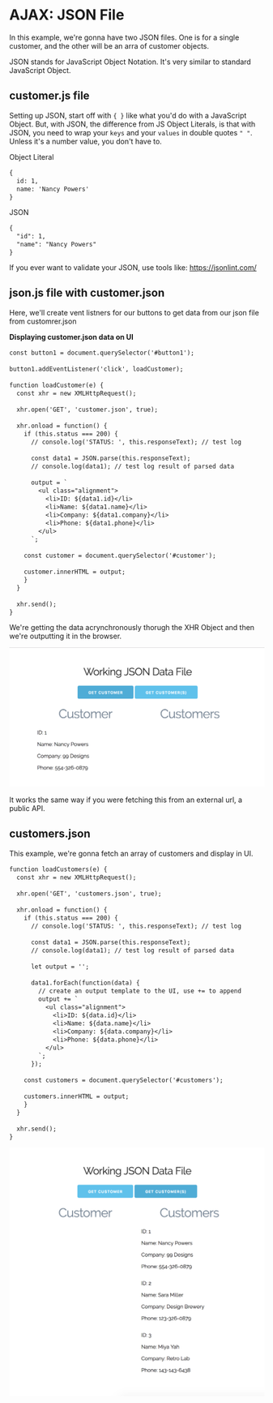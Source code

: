 # AJAX: JSON File

In this example, we're gonna have two JSON files. One is for a single customer, and the other will be an arra of customer objects.

JSON stands for JavaScript Object Notation. It's very similar to standard JavaScript Object.

## customer.js file

Setting up JSON, start off with ```{ }``` like what you'd do with a JavaScript Object. But, with JSON, the difference from JS Object Literals, is that with JSON, you need to wrap your ```keys``` and your ```values``` in double quotes ```" "```. Unless it's a number value, you don't have to.

Object Literal
```
{
  id: 1,
  name: 'Nancy Powers'
}
```

JSON
```
{
  "id": 1,
  "name": "Nancy Powers"
}
```

If you ever want to validate your JSON, use tools like: https://jsonlint.com/

## json.js file with customer.json

Here, we'll create vent listners for our buttons to get data from our json file from customrer.json

**Displaying customer.json data on UI**

```
const button1 = document.querySelector('#button1');

button1.addEventListener('click', loadCustomer);

function loadCustomer(e) {
  const xhr = new XMLHttpRequest();

  xhr.open('GET', 'customer.json', true);

  xhr.onload = function() {
    if (this.status === 200) {
      // console.log('STATUS: ', this.responseText); // test log

      const data1 = JSON.parse(this.responseText);
      // console.log(data1); // test log result of parsed data

      output = `
        <ul class="alignment">
          <li>ID: ${data1.id}</li> 
          <li>Name: ${data1.name}</li> 
          <li>Company: ${data1.company}</li>
          <li>Phone: ${data1.phone}</li>
        </ul>
      `;

    const customer = document.querySelector('#customer');

    customer.innerHTML = output;
    }
  }

  xhr.send();
}
```

We're getting the data acrynchronously thorugh the XHR Object and then we're outputting it in the browser.

<kbd>![alt text](img/customer.png "screenshot")</kbd>

It works the same way if you were fetching this from an external url, a public API.

## customers.json 

This example, we're gonna fetch an array of customers and display in UI.

```
function loadCustomers(e) {
  const xhr = new XMLHttpRequest();

  xhr.open('GET', 'customers.json', true);

  xhr.onload = function() {
    if (this.status === 200) {
      // console.log('STATUS: ', this.responseText); // test log

      const data1 = JSON.parse(this.responseText);
      // console.log(data1); // test log result of parsed data

      let output = '';

      data1.forEach(function(data) {
        // create an output template to the UI, use += to append
        output += `
          <ul class="alignment">
            <li>ID: ${data.id}</li> 
            <li>Name: ${data.name}</li> 
            <li>Company: ${data.company}</li>
            <li>Phone: ${data.phone}</li>
          </ul>
        `;
      });

    const customers = document.querySelector('#customers');

    customers.innerHTML = output;
    }
  }

  xhr.send();
}
```

<kbd>![alt text](img/customers.png "screenshot")</kbd>